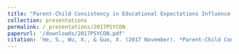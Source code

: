 ```yaml
---
title: "Parent-Child Consistency in Educational Expectations Influence Children’s Affective Well-being: The Mediating Role of Academic Self-Efficacy"
collection: presentations
permalink: /_presentations/2017PSYCON
paperurl: '/downloads/2017PSYCON.pdf'
citation: 'He, S., Wu, X., & Guo, X. (2017 November). *Parent-Child Consistency in Educational Expectations Influence Children’s Affective Well-being: The Mediating Role of Academic Self-Efficacy*. Paper presented at the 20th National Academic Congress of Psychology, Chongqing, China.'
---
```

